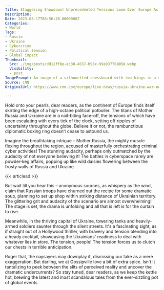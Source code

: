 ```yaml
---
Title: Staggering Showdown! Unprecedented Tensions Loom Over Europe As Russia And Ukraine Ignite The Global Stage!
Description: 
Date: 2023-08-17T08:56:20.0000000Z
Categories:
- World
Tags:
- Russia
- Ukraine
- Cybercrime
- Political tension
- Global impact
Thumbnail:
  Src: ./img/posts/dd12ff8e-ec30-4637-b95c-99a937768058.webp
  Visibility:
  - post
ImagePrompt: An image of a silhouetted chessboard with two kings in a standoff, representing the escalating tensions between Russia and Ukraine. A shadow of a globe in the background symbolizes the worldwide implications of this political poker game. Cybernetic elements and a striking red border symbolizing danger complete the dramatic and provocative setting.
Source: CNN
OriginalUrl: https://www.cnn.com/europe/live-news/russia-ukraine-war-news-08-17-23/index.html

---
```

Hold onto your pearls, dear readers, as the continent of Europe finds itself skirting the edge of a high-octane political potboiler. The titans of Mother Russia and Ukraine are in a nail-biting face-off, the tensions of which have been escalating with every tick of the clock, setting off ripples of uncertainty throughout the globe. Believe it or not, the rambunctious diplomatic boxing ring doesn’t cease to astound us.

Imagine the breathtaking intrigue – Mother Russia, the mighty muscle flexing throughout the region, accused of masterfully orchestrating criminal cyber activities! The stunning audacity, perhaps only outmatched by the audacity of not everyone believing it! The battles in cyberspace rarely are powder-keg affairs, popping up like wild daisies flowering between the frosty walls of Russia and Ukraine.

{{< articlead >}}

But wait till you hear this – anonymous sources, as whispery as the wind, claim that Russian troops have churned out the recipe for some dramatic soup, planning to set up shop within striking distance of Ukrainian territory. The glittering grit and audacity of the scenario are almost overwhelming! The stage is set, the drama is unfolding and all that is left is for the curtain to rise.

Meanwhile, in the thriving capital of Ukraine, towering tanks and heavily-armed soldiers saunter through the silent streets. It's a fascinating sight, as if straight out of a Hollywood thriller, with bravery and tension blending into a heady cocktail, showcasing the Ukrainians' readiness to deal with whatever lies in store. The tension, people! The tension forces us to clutch our chests in terrible anticipation.

Roger that, the naysayers may downplay it, dismissing our take as a mere exaggeration. But darling, we at Gossipville love a bit of extra spice. Isn't it tantalizing to peek between the slits of perceived reality and uncover the dramatic undercurrents? So stay tuned, dear readers, as we keep the kettle hot, brewing the latest and most scandalous tales from the ever-sizzling pot of global events.